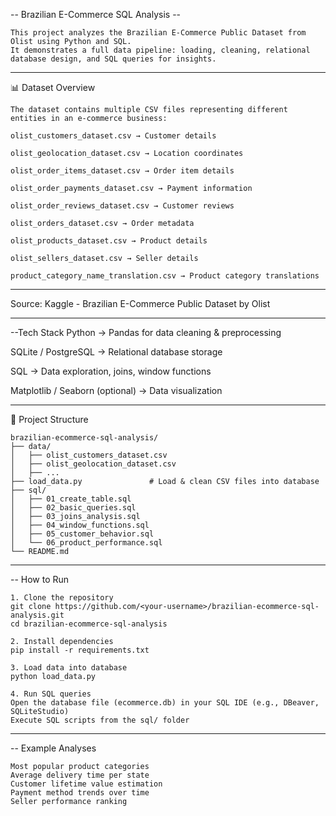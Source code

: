 -- Brazilian E-Commerce SQL Analysis --
```text
This project analyzes the Brazilian E-Commerce Public Dataset from Olist using Python and SQL.
It demonstrates a full data pipeline: loading, cleaning, relational database design, and SQL queries for insights.
```

---

📊 Dataset Overview
```text
The dataset contains multiple CSV files representing different entities in an e-commerce business:

olist_customers_dataset.csv → Customer details

olist_geolocation_dataset.csv → Location coordinates

olist_order_items_dataset.csv → Order item details

olist_order_payments_dataset.csv → Payment information

olist_order_reviews_dataset.csv → Customer reviews

olist_orders_dataset.csv → Order metadata

olist_products_dataset.csv → Product details

olist_sellers_dataset.csv → Seller details

product_category_name_translation.csv → Product category translations
```
---

Source: Kaggle - Brazilian E-Commerce Public Dataset by Olist

---

 --Tech Stack
Python → Pandas for data cleaning & preprocessing

SQLite / PostgreSQL → Relational database storage

SQL → Data exploration, joins, window functions

Matplotlib / Seaborn (optional) → Data visualization

---

📂 Project Structure
```text
brazilian-ecommerce-sql-analysis/
├── data/
│   ├── olist_customers_dataset.csv
│   ├── olist_geolocation_dataset.csv
│   ├── ...
├── load_data.py               # Load & clean CSV files into database
├── sql/
│   ├── 01_create_table.sql
│   ├── 02_basic_queries.sql
│   ├── 03_joins_analysis.sql
│   ├── 04_window_functions.sql
│   ├── 05_customer_behavior.sql
│   └── 06_product_performance.sql
└── README.md

```

---

-- How to Run
```text
1. Clone the repository
git clone https://github.com/<your-username>/brazilian-ecommerce-sql-analysis.git
cd brazilian-ecommerce-sql-analysis

2. Install dependencies
pip install -r requirements.txt

3. Load data into database
python load_data.py

4. Run SQL queries
Open the database file (ecommerce.db) in your SQL IDE (e.g., DBeaver, SQLiteStudio)
Execute SQL scripts from the sql/ folder
```
---

-- Example Analyses
```text
Most popular product categories
Average delivery time per state
Customer lifetime value estimation
Payment method trends over time
Seller performance ranking
```
